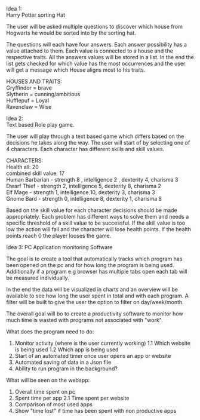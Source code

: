 Idea 1:  
Harry Potter sorting Hat  

The user will be asked multiple questions to discover which house from Hogwarts he would be sorted into by the sorting hat.

The questions will each have four answers. Each answer possibility has a value attached to them. Each value is connected to a house and the respective traits.
All the answers values will be stored in a list. In the end the list gets checked for which value has the most occurrences and the user will get a message which House aligns most to his traits.

HOUSES AND TRAITS:  
Gryffindor = brave  
Slytherin = cunning/ambitious  
Hufflepuf = Loyal  
Ravenclaw = Wise  


Idea 2:  
Text based Role play game.

The user will play through a text based game which differs based on the decisions he takes along the way. The user will start of by selecting one of 4 characters. Each character has different skills and skill values.

CHARACTERS:  
Health all: 20  
combined skill value: 17  
Human Barbarian - strength 8 , intelligence 2 , dexterity 4, charisma 3  
Dwarf Thief - strength 2, intelligence 5, dexterity 8, charisma 2  
Elf Mage - strength 1, intelligence 10, dexterity 3, charisma 3  
Gnome Bard - strength 0, intelligence 8, dexterity 1, charisma 8  

Based on the skill value for each character decisions should be made appropriately. Each problem has different ways to solve them and needs a specific threshold of a skill value to be successful. If the skill value is too low the action will fail and the character will lose health points. If the health points reach 0 the player looses the game.

Idea 3:
PC Application monitoring Software

The goal is to create a tool that automatically tracks which program has been opened on the pc and for how long the program is being used. Additionally if a program e.g browser has multiple tabs open each tab will be measured individually.  

In the end the data will be visualized in charts and an overview will be available to see how long the user spent in total and with each program. A filter will be built to give the user the option to filter on day/week/month.  

The overall goal will bo to create a productivity software to monitor how much time is wasted with programs not associated with "work".

What does the program need to do:
1. Monitor activity (where is the user currently working)
    1.1 Which website is being used
    1.2 Which app is being used
2. Start of an automated timer once user opens an app or website
3. Automated saving of data in a Json file
4. Ability to run program in the background?

What will be seen on the webapp:
1. Overall time spent on pc
2. Spent time per app
    2.1 Time spent per website
3. Comparison of most used apps
4. Show "time lost" if time has been spent with non productive apps

